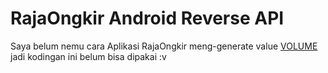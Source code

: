 # RajaOngkir Android Reverse API
Saya belum nemu cara Aplikasi RajaOngkir meng-generate value <a href="https://github.com/izulwahidin/RajaOngkir-Android-Reverse-API/blob/main/App/Ongkir/Kurir.php#L8">VOLUME</a> jadi kodingan ini belum bisa dipakai :v
